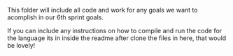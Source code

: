 This folder will include all code and work for any goals we want to acomplish in our 6th sprint goals.

If you can include any instructions on how to compile and run the code for the language its in inside the readme after clone the files in here, that would be lovely!